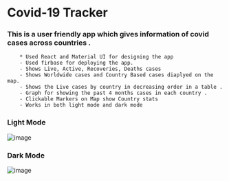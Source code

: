 # Covid-19 Tracker 

### This is a user friendly app which gives information of covid cases across countries .
        * Used React and Material UI for designing the app
        - Used firbase for deploying the app.
        - Shows Live, Active, Recoveries, Deaths cases
        - Shows Worldwide cases and Country Based cases diaplyed on the map.
        - Shows the Live cases by country in decreasing order in a table .
        - Graph for showing the past 4 months cases in each country .
        - Clickable Markers on Map show Country stats
        - Works in both light mode and dark mode
### Light Mode
![image](https://user-images.githubusercontent.com/84001343/125254096-c263b780-e317-11eb-989c-cdfd0a2b59ce.png)

### Dark Mode
![image](https://user-images.githubusercontent.com/84001343/125254207-e0c9b300-e317-11eb-9eff-482ee405d6c3.png)

